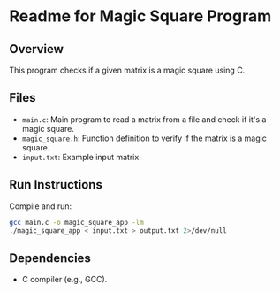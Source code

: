 # Readme for Magic Square Program

## Overview
This program checks if a given matrix is a magic square using C.

## Files
- `main.c`: Main program to read a matrix from a file and check if it's a magic square.
- `magic_square.h`: Function definition to verify if the matrix is a magic square.
- `input.txt`: Example input matrix.

## Run Instructions
Compile and run:
```sh
gcc main.c -o magic_square_app -lm
./magic_square_app < input.txt > output.txt 2>/dev/null
```

## Dependencies
- C compiler (e.g., GCC).
